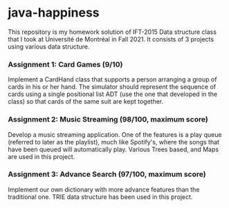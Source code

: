 # java-happiness

This repository is my homework solution of IFT-2015 Data structure class that I took at Université de Montréal in Fall 2021. It consists of 3 projects using various data structure. 

### Assignment 1: Card Games (9/10)

Implement a CardHand class that supports a person arranging a group of cards in his or her hand. The simulator should represent the sequence of cards using a single positional list ADT (use the one that developed in the class) so that cards of the same suit are kept together.


### Assignment 2: Music Streaming (98/100, maximum score)

Develop a music streaming application. One of the features is a play queue (referred to later as the playlist), much like Spotify's, where the songs that have been queued will automatically play. Various Trees based, and Maps are used in this project.

### Assignment 3: Advance Search (97/100, maximum score)

Implement our own dictionary with more advance features than the traditional one. TRIE data structure has been used in this project.
